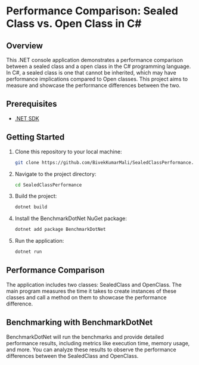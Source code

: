 # Performance Comparison: Sealed Class vs. Open Class in C#

## Overview
This .NET console application demonstrates a performance comparison between a sealed class and a open class in the C# programming language. In C#, a sealed class is one that cannot be inherited, which may have performance implications compared to Open classes. This project aims to measure and showcase the performance differences between the two.

## Prerequisites
- [.NET SDK](https://dotnet.microsoft.com/download/dotnet)

## Getting Started

1. Clone this repository to your local machine:

   ```bash
   git clone https://github.com/BivekKumarMali/SealedClassPerformance.git
	```
2. Navigate to the project directory:
	```bash
   cd SealedClassPerformance
	```
3. Build the project:
	```bash
   dotnet build
	```
4. Install the BenchmarkDotNet NuGet package:
	```bash
   dotnet add package BenchmarkDotNet
	```
5. Run the application:
	```bash
   dotnet run
	```

## Performance Comparison

The application includes two classes: SealedClass and OpenClass. The main program measures the time it takes to create instances of these classes and call a method on them to showcase the performance difference.

## Benchmarking with BenchmarkDotNet

BenchmarkDotNet will run the benchmarks and provide detailed performance results, including metrics like execution time, memory usage, and more. You can analyze these results to observe the performance differences between the SealedClass and OpenClass.